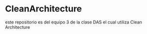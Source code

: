 # CleanArchitecture
este repositorio es del equipo 3 de la clase DAS  el cual utiliza Clean Architecture
